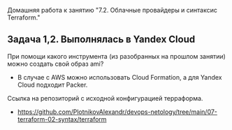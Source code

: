 Домашняя работа к занятию "7.2. Облачные провайдеры и синтаксис Terraform."

Задача 1,2. Выполнялась в Yandex Cloud
--
При помощи какого инструмента (из разобранных на прошлом занятии) можно создать свой образ ami?
- В случае с AWS можно использовать Cloud Formation, а для Yandex Cloud подходит Packer.

Ссылка на репозиторий с исходной конфигурацией терраформа.
- https://github.com/PlotnikovAlexandr/devops-netology/tree/main/07-terraform-02-syntax/terraform